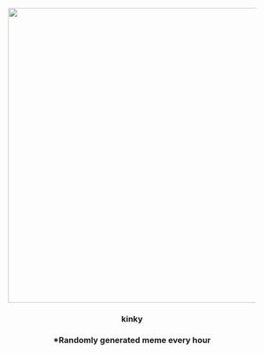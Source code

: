 <p align="center">
        <img src="https://i.redd.it/po2rdh6z5ub91.jpg" width="600" height="600">
        </p>
        <h3 align="center">kinky</h3>
        <h3 align="center">*Randomly generated meme every hour</h3>
    